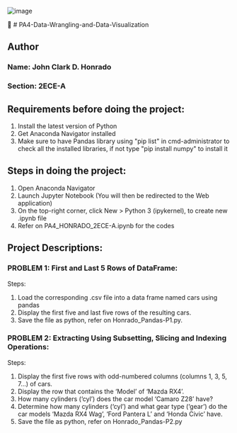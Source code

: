 ![image](https://github.com/user-attachments/assets/2ae2f3b6-9f2c-48d8-86d6-5d514ba16c79)

:pencil: # PA4-Data-Wrangling-and-Data-Visualization

## Author
### Name: John Clark D. Honrado
### Section: 2ECE-A


## Requirements before doing the project:
1. Install the latest version of Python
2. Get Anaconda Navigator installed
3. Make sure to have Pandas library using "pip list" in cmd-administrator to check all the installed libraries, if not type "pip install numpy" to install it



## Steps in doing the project:
1. Open Anaconda Navigator
2. Launch Jupyter Notebook (You will then be redirected to the Web application)
3. On the top-right corner, click New > Python 3 (ipykernel), to create new .ipynb file
4. Refer on PA4_HONRADO_2ECE-A.ipynb for the codes



## Project Descriptions:

### PROBLEM 1: First and Last 5 Rows of DataFrame:
Steps:
1. Load the corresponding .csv file into a data frame named cars using pandas
2. Display the first five and last five rows of the resulting cars.
3. Save the file as python, refer on Honrado_Pandas-P1.py.

### PROBLEM 2: Extracting Using Subsetting, Slicing and Indexing Operations:
Steps:
1. Display the first five rows with odd-numbered columns (columns 1, 3, 5, 7...) of cars.
2. Display the row that contains the ‘Model’ of ‘Mazda RX4’.
3. How many cylinders (‘cyl’) does the car model ‘Camaro Z28’ have?
4. Determine how many cylinders (‘cyl’) and what gear type (‘gear’) do the car models ‘Mazda RX4 Wag’, ‘Ford Pantera L’ and ‘Honda Civic’ have.
5. Save the file as python, refer on Honrado_Pandas-P2.py
